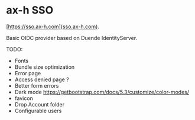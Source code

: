 # ax-h SSO

[https://sso.ax-h.com](sso.ax-h.com).

Basic OIDC provider based on Duende IdentityServer.

TODO:

* Fonts
* Bundle size optimization
* Error page
* Access denied page ?
* Better form errors
* Dark mode https://getbootstrap.com/docs/5.3/customize/color-modes/
* favicon
* Drop Account folder
* Configurable users